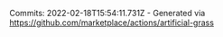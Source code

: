 Commits: 2022-02-18T15:54:11.731Z - Generated via https://github.com/marketplace/actions/artificial-grass
<br>

